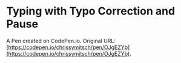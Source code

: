 # Typing with Typo Correction and Pause

A Pen created on CodePen.io. Original URL: [https://codepen.io/chrissymitsch/pen/OJgEZYb](https://codepen.io/chrissymitsch/pen/OJgEZYb).

